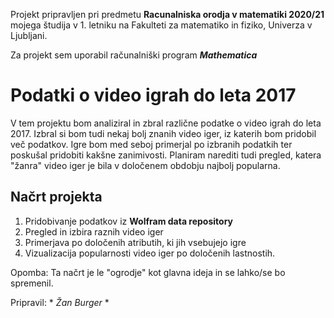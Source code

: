 Projekt pripravljen pri predmetu **Racunalniska orodja v matematiki 2020/21** mojega študija v 1. letniku
na Fakulteti za matematiko in fiziko, Univerza v Ljubljani.

Za projekt sem uporabil računalniški program ***Mathematica***

# Podatki o video igrah do leta 2017

V tem projektu bom analiziral in zbral različne podatke o video igrah do leta 2017. Izbral si bom 
tudi nekaj bolj znanih video iger, iz katerih bom pridobil več podatkov.
Igre bom med seboj primerjal po izbranih podatkih ter poskušal pridobiti kakšne zanimivosti.
Planiram narediti tudi pregled, katera "žanra" video iger je bila v določenem obdobju najbolj popularna.

## Načrt projekta
1. Pridobivanje podatkov iz **Wolfram data repository**
2. Pregled in izbira raznih video iger
3. Primerjava po določenih atributih, ki jih vsebujejo igre
4. Vizualizacija popularnosti video iger po določenih lastnostih.

Opomba: Ta načrt je le "ogrodje" kot glavna ideja in se lahko/se bo spremenil.

Pripravil: * *Žan Burger* *
